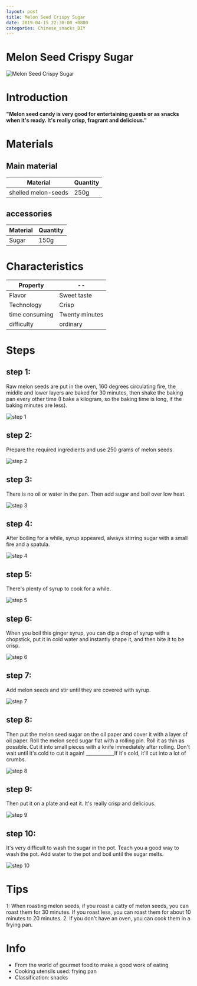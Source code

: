 ```yaml
---
layout: post
title: Melon Seed Crispy Sugar
date: 2019-04-15 22:30:00 +0800
categories: Chinese_snacks_DIY
---
```


# Melon Seed Crispy Sugar

![Melon Seed Crispy Sugar]({{site.baseurl}}/img/428735/428735.jpg)

# Introduction

**"Melon seed candy is very good for entertaining guests or as snacks when it's ready. It's really crisp, fragrant and delicious."**

# Materials


## Main material

Material|Quantity
--|--
shelled melon-seeds|250g

## accessories

Material|Quantity
--|--
Sugar|150g

# Characteristics

Property|--
--|--
Flavor|Sweet taste
Technology|Crisp
time consuming|Twenty minutes
difficulty|ordinary

# Steps

## step 1:

Raw melon seeds are put in the oven, 160 degrees circulating fire, the middle and lower layers are baked for 30 minutes, then shake the baking pan every other time (I bake a kilogram, so the baking time is long, if the baking minutes are less).

![step 1]({{site.baseurl}}/img/428735/1.jpg)

## step 2:

Prepare the required ingredients and use 250 grams of melon seeds.

![step 2]({{site.baseurl}}/img/428735/2.jpg)

## step 3:

There is no oil or water in the pan. Then add sugar and boil over low heat.

![step 3]({{site.baseurl}}/img/428735/3.jpg)

## step 4:

After boiling for a while, syrup appeared, always stirring sugar with a small fire and a spatula.

![step 4]({{site.baseurl}}/img/428735/4.jpg)

## step 5:

There's plenty of syrup to cook for a while.

![step 5]({{site.baseurl}}/img/428735/5.jpg)

## step 6:

When you boil this ginger syrup, you can dip a drop of syrup with a chopstick, put it in cold water and instantly shape it, and then bite it to be crisp.

![step 6]({{site.baseurl}}/img/428735/6.jpg)

## step 7:

Add melon seeds and stir until they are covered with syrup.

![step 7]({{site.baseurl}}/img/428735/7.jpg)

## step 8:

Then put the melon seed sugar on the oil paper and cover it with a layer of oil paper. Roll the melon seed sugar flat with a rolling pin. Roll it as thin as possible. Cut it into small pieces with a knife immediately after rolling. Don't wait until it's cold to cut it again! ____________If it's cold, it'll cut into a lot of crumbs.

![step 8]({{site.baseurl}}/img/428735/8.jpg)

## step 9:

Then put it on a plate and eat it. It's really crisp and delicious.

![step 9]({{site.baseurl}}/img/428735/9.jpg)

## step 10:

It's very difficult to wash the sugar in the pot. Teach you a good way to wash the pot. Add water to the pot and boil until the sugar melts.

![step 10]({{site.baseurl}}/img/428735/10.jpg)

# Tips

1: When roasting melon seeds, if you roast a catty of melon seeds, you can roast them for 30 minutes. If you roast less, you can roast them for about 10 minutes to 20 minutes. 2. If you don't have an oven, you can cook them in a frying pan.

# Info

- From the world of gourmet food to make a good work of eating
- Cooking utensils used: frying pan
- Classification: snacks
